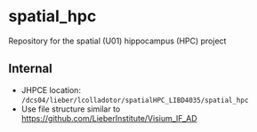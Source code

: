 # spatial_hpc
Repository for the spatial (U01) hippocampus (HPC) project

## Internal

* JHPCE location: `/dcs04/lieber/lcolladotor/spatialHPC_LIBD4035/spatial_hpc`
* Use file structure similar to https://github.com/LieberInstitute/Visium_IF_AD

